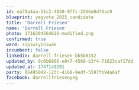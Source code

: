 ```yaml
---
id: ea79a4aa-51c2-4050-9ffc-2566e0df6ac0
blueprint: yegvote_2025_candidate
title: 'Darrell Friesen'
name: 'Darrell Friesen'
photo: 1716394564616-modified.png
confirmed: true
ward: sipiwiyiniwak
incumbent: false
linkedin: darrell-friesen-bb5b0152
updated_by: 9c6b6866-e047-4568-b3f4-71623caf17dd
updated_at: 1747149201
party: 06495042-123c-4168-9edf-5597fb94a6af
facebook: darrellfriesenyeg
---
```

